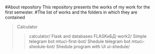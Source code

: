 #About repository 
This repository presents the works of my work for the first semester.
#The list of works and the folders in which they are contained
> Calculator
> > calculator/
> Flask and databases
> > FLASKиБД-work2/
> Simple telegram bot
> > mtuci-first-bot/
> Shedule telegram bot
> > mtuci-shedule-bot/
> Shedule program with UI
> > ui-shedule/